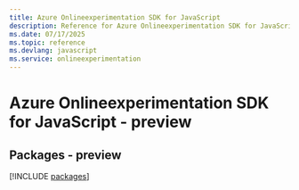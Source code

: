 ```yaml
---
title: Azure Onlineexperimentation SDK for JavaScript
description: Reference for Azure Onlineexperimentation SDK for JavaScript
ms.date: 07/17/2025
ms.topic: reference
ms.devlang: javascript
ms.service: onlineexperimentation
---
```

# Azure Onlineexperimentation SDK for JavaScript - preview
## Packages - preview
[!INCLUDE [packages](onlineexperimentation-index.md)]
